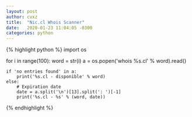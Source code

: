 ```yaml
---
layout: post
author: cvxz
title:  "Nic.cl Whois Scanner"
date:   2020-01-23 11:04:05 -0300
categories: python
---
```


{% highlight python %}
import os

for i in range(100):
    word = str(i)
    a = os.popen('whois %s.cl' % word).read()
    
    if 'no entries found' in a:
        print('%s.cl - disponible' % word)
    else:
    	# Expiration date
        date = a.split('\n')[13].split(': ')[-1]
        print('%s.cl - %s' % (word, date))
{% endhighlight %}